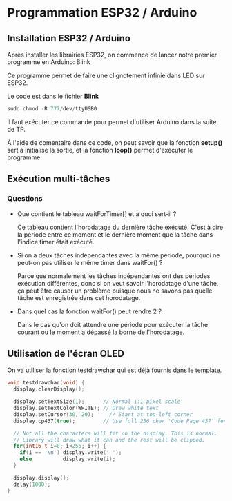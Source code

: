 # Programmation ESP32 / Arduino

## Installation ESP32 / Arduino

Après installer les librairies ESP32, on commence de lancer notre premier programme en Arduino: Blink

Ce programme permet de faire une clignotement infinie dans LED sur ESP32.

Le code est dans le fichier **Blink**

```c
sudo chmod -R 777/dev/ttyUSB0
```
Il faut exécuter ce commande pour permet d'utiliser Arduino dans la suite de TP.

À l'aide de comentaire dans ce code, on peut savoir que la fonction **setup()** sert à initialise la sortie, et la fonction **loop()** permet d'exécuter le programme.

## Exécution multi-tâches

### Questions

* Que contient le tableau waitForTimer[] et à quoi sert-il ?

    Ce tableau contient l'horodatage du dernière tâche exécuté. C'est à dire la période entre ce moment et le dernière moment que la tâche dans l'indice timer était exécuté.

* Si on a deux tâches indépendantes avec la même période, pourquoi ne peut-on pas utiliser le même timer dans waitFor() ?

    Parce que normalement les tâches indépendantes ont des périodes exécution différentes, donc si on veut savoir l'horodatage d'une tâche, ça peut être causer un problème puisque nous ne savons pas quelle tâche est enregistrée dans cet horodatage.

* Dans quel cas la fonction waitFor() peut rendre 2 ?

    Dans le cas qu'on doit attendre une période pour exécuter la tâche courant ou le moment a dépassé la borne de l'horodatage.

## Utilisation de l'écran OLED

On va utiliser la fonction testdrawchar qui est déjà fournis dans le template.
```c
void testdrawchar(void) {
  display.clearDisplay();

  display.setTextSize(1);      // Normal 1:1 pixel scale
  display.setTextColor(WHITE); // Draw white text
  display.setCursor(30, 20);     // Start at top-left corner
  display.cp437(true);         // Use full 256 char 'Code Page 437' font

  // Not all the characters will fit on the display. This is normal.
  // Library will draw what it can and the rest will be clipped.
  for(int16_t i=0; i<256; i++) {
    if(i == '\n') display.write(' ');
    else          display.write(i);
  }

  display.display();
  delay(1000);
}
```